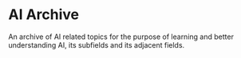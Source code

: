 # AI Archive

An archive of AI related topics for the purpose of learning and better understanding AI, its subfields and its adjacent fields.
